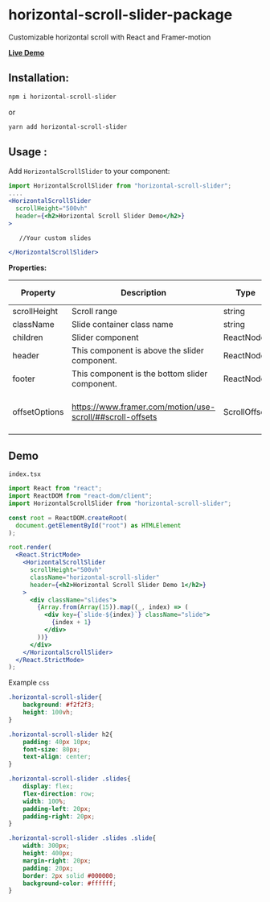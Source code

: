 # horizontal-scroll-slider-package
Customizable horizontal scroll with React and Framer-motion

**[Live Demo](https://ntbaoni28.github.io/horizontal-scroll-slider-package/)**

## Installation:

```bash
npm i horizontal-scroll-slider 
```

or

```bash
yarn add horizontal-scroll-slider
```

## Usage :

Add `HorizontalScrollSlider` to your component:

```jsx
import HorizontalScrollSlider from "horizontal-scroll-slider";
....
<HorizontalScrollSlider
  scrollHeight="500vh"
  header={<h2>Horizontal Scroll Slider Demo</h2>}
>

   //Your custom slides

</HorizontalScrollSlider>
```

****Properties:****

| Property | Description | Type | Required | Default value |
| --- | --- | --- | --- | --- |
| scrollHeight | Scroll range | string | No | 400vh |
| className | Slide container class name | string | No | Undefined |
| children | Slider component | ReactNode | No | Undefined |
| header | This component is above the slider component. | ReactNode | No | Undefined |
| footer | This component is the bottom slider component. | ReactNode | No | Undefined |
| offsetOptions | https://www.framer.com/motion/use-scroll/##scroll-offsets | ScrollOffset | No | ["start start", "end end"] |

## Demo

`index.tsx`

```jsx
import React from "react";
import ReactDOM from "react-dom/client";
import HorizontalScrollSlider from "horizontal-scroll-slider";

const root = ReactDOM.createRoot(
  document.getElementById("root") as HTMLElement
);

root.render(
  <React.StrictMode>
    <HorizontalScrollSlider
      scrollHeight="500vh"
      className="horizontal-scroll-slider"
      header={<h2>Horizontal Scroll Slider Demo 1</h2>}
    >
      <div className="slides">
        {Array.from(Array(15)).map((_, index) => (
          <div key={`slide-${index}`} className="slide">
            {index + 1}
          </div>
        ))}
      </div>
    </HorizontalScrollSlider>
  </React.StrictMode>
);
```

Example `css`

```css
.horizontal-scroll-slider{
    background: #f2f2f3;
    height: 100vh;
}

.horizontal-scroll-slider h2{
    padding: 40px 10px;
    font-size: 80px;
    text-align: center;
}

.horizontal-scroll-slider .slides{
    display: flex;
    flex-direction: row;
    width: 100%;
    padding-left: 20px;
    padding-right: 20px;
}

.horizontal-scroll-slider .slides .slide{
    width: 300px;
    height: 400px;
    margin-right: 20px;
    padding: 20px;
    border: 2px solid #000000;
    background-color: #ffffff;
}

```
